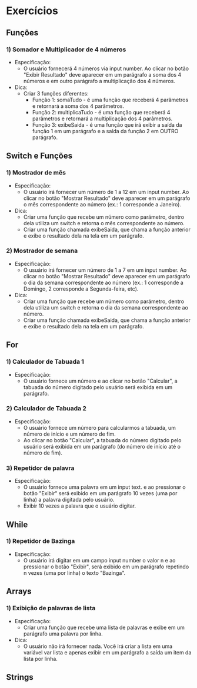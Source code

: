 # Exercícios 

## Funções

### 1) Somador e Multiplicador de 4 números

- Especificação:
    - O usuário fornecerá 4 números via input number. Ao clicar no botão "Exibir Resultado" deve aparecer em um parágrafo a soma dos 4 números e em outro parágrafo a multiplicação dos 4 números.
- Dica:    
    - Criar 3 funções diferentes:
        - Função 1: somaTudo - é uma função que receberá 4 parâmetros e retornará a soma dos 4 parâmetros.
        - Função 2: multiplicaTudo - é uma função que receberá 4 parâmetros e retornará a multiplicação dos 4 parâmetros.
        - Função 3: exibeSaida - é uma função que irá exibir a saída da função 1 em um parágrafo e a saída da função 2 em OUTRO parágrafo.

## Switch e Funções

### 1) Mostrador de mês

- Especificação:
    - O usuário irá fornecer um número de 1 a 12 em um input number. Ao clicar no botão "Mostrar Resultado" deve aparecer em um parágrafo o mês correspondente ao número (ex.: 1 corresponde a Janeiro).
- Dica:    
    - Criar uma função que recebe um número como parámetro, dentro dela utiliza um switch e retorna o mês correspondente ao número.
    - Criar uma função chamada exibeSaida, que chama a função anterior e exibe o resultado dela na tela em um parágrafo.

### 2) Mostrador de semana

- Especificação:
    - O usuário irá fornecer um número de 1 a 7 em um input number. Ao clicar no botão "Mostrar Resultado" deve aparecer em um parágrafo o dia da semana correspondente ao número (ex.: 1 corresponde a Domingo, 2 corresponde a Segunda-feira, etc).
- Dica:    
    - Criar uma função que recebe um número como parámetro, dentro dela utiliza um switch e retorna o dia da semana correspondente ao número.
    - Criar uma função chamada exibeSaida, que chama a função anterior e exibe o resultado dela na tela em um parágrafo.

## For

### 1) Calculador de Tabuada 1

- Especificação:
    - O usuário fornece um número e ao clicar no botão "Calcular", a tabuada do número digitado pelo usuário será exibida em um parágrafo. 

### 2) Calculador de Tabuada 2

- Especificação:
    - O usuário fornece um número para calcularmos a tabuada, um número de início e um número de fim.
    - Ao clicar no botão "Calcular", a tabuada do número digitado pelo usuário será exibida em um parágrafo (do número de início até o número de fim). 

### 3) Repetidor de palavra

- Especificação:
    - O usuário fornece uma palavra em um input text. e ao pressionar o botão "Exibir" será exibido em um parágrafo 10 vezes (uma por linha) a palavra digitada pelo usuário.
    - Exibir 10 vezes a palavra que o usuário digitar.

## While

### 1) Repetidor de Bazinga

- Especificação:
    - O usuário irá digitar em um campo input number o valor n e ao pressionar o botão "Exibir", será exibido em um parágrafo repetindo n vezes (uma por linha) o texto "Bazinga".
    
## Arrays

### 1) Exibição de palavras de lista

- Especificação:
    - Criar uma função que recebe uma lista de palavras e exibe em um parágrafo uma palavra por linha.
- Dica:
    - O usuário não irá fornecer nada. Você irá criar a lista em uma variável var lista e apenas exibir em um parágrafo a saída um item da lista por linha.

## Strings    
